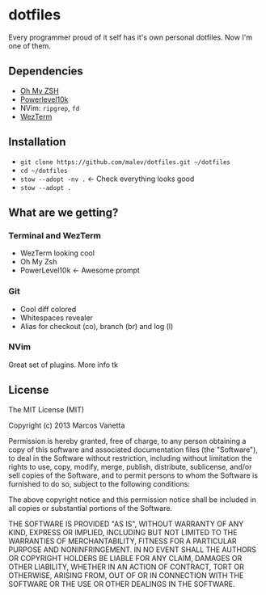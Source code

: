 # dotfiles

Every programmer proud of it self has it's own personal dotfiles. Now I'm one of them.

## Dependencies

- [Oh My ZSH](https://ohmyz.sh/)
- [Powerlevel10k](https://github.com/romkatv/powerlevel10k)
- NVim: `ripgrep`, `fd`
- [WezTerm](https://wezfurlong.org/wezterm/index.html)

## Installation

* `git clone https://github.com/malev/dotfiles.git ~/dotfiles`
* `cd ~/dotfiles`
* `stow --adopt -nv .` <- Check everything looks good
* `stow --adopt .`

## What are we getting?

### Terminal and WezTerm

- WezTerm looking cool
- Oh My Zsh
- PowerLevel10k <- Awesome prompt

### Git

- Cool diff colored
- Whitespaces revealer
- Alias for checkout (co), branch (br) and log (l)

### NVim

Great set of plugins. More info tk

## License

The MIT License (MIT)

Copyright (c) 2013 Marcos Vanetta

Permission is hereby granted, free of charge, to any person obtaining a copy of this software and associated documentation files (the "Software"), to deal in the Software without restriction, including without limitation the rights to use, copy, modify, merge, publish, distribute, sublicense, and/or sell copies of the Software, and to permit persons to whom the Software is furnished to do so, subject to the following conditions:

The above copyright notice and this permission notice shall be included in all copies or substantial portions of the Software.

THE SOFTWARE IS PROVIDED "AS IS", WITHOUT WARRANTY OF ANY KIND, EXPRESS OR IMPLIED, INCLUDING BUT NOT LIMITED TO THE WARRANTIES OF MERCHANTABILITY, FITNESS FOR A PARTICULAR PURPOSE AND NONINFRINGEMENT. IN NO EVENT SHALL THE AUTHORS OR COPYRIGHT HOLDERS BE LIABLE FOR ANY CLAIM, DAMAGES OR OTHER LIABILITY, WHETHER IN AN ACTION OF CONTRACT, TORT OR OTHERWISE, ARISING FROM, OUT OF OR IN CONNECTION WITH THE SOFTWARE OR THE USE OR OTHER DEALINGS IN THE SOFTWARE.
